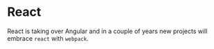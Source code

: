 # React

React is taking over Angular and in a couple of years new projects will embrace `react` with `webpack`.